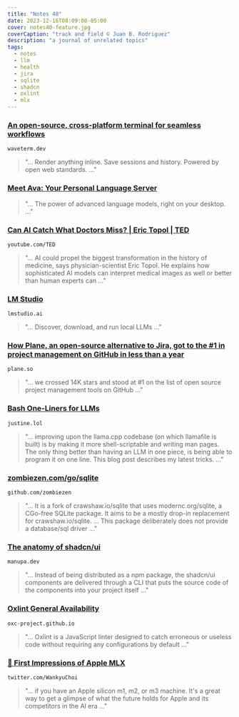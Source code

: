 ```yaml
---
title: "Notes 40"
date: 2023-12-16T08:09:08-05:00
cover: notes40-feature.jpg
coverCaption: "track and field © Juan B. Rodriguez"
description: "a journal of unrelated topics"
tags:
  - notes
  - llm
  - health
  - jira
  - sqlite
  - shadcn
  - oxlint
  - mlx
---
```


### [An open-source, cross-platform terminal for seamless workflows](https://www.waveterm.dev)
`waveterm.dev`

> "... Render anything inline. Save sessions and history. Powered by open web standards. ..."

### [Meet Ava: Your Personal Language Server](https://avapls.com)

> "... The power of advanced language models, right on your desktop. ..."

### [Can AI Catch What Doctors Miss? | Eric Topol | TED](https://www.youtube.com/watch?v=ll5LY7wI_Xc)
`youtube.com/TED`

> "... AI could propel the biggest transformation in the history of medicine, says physician-scientist Eric Topol. He explains how sophisticated AI models can interpret medical images as well or better than human experts can ..."

### [LM Studio](https://lmstudio.ai)
`lmstudio.ai`

> "... Discover, download, and run local LLMs ..."

### [How Plane, an open-source alternative to Jira, got to the #1 in project management on GitHub in less than a year](https://plane.so/blog/how-we-got-to-20k-github-stars)
`plane.so`

> "...  we crossed 14K stars and stood at #1 on the list of open source project management tools on GitHub ..."

### [Bash One-Liners for LLMs](https://justine.lol/oneliners/)
`justine.lol`

> "... improving upon the llama.cpp codebase (on which llamafile is built) is by making it more shell-scriptable and writing man pages. The only thing better than having an LLM in one piece, is being able to program it on one line. This blog post describes my latest tricks. ..."

### [zombiezen.com/go/sqlite](https://github.com/zombiezen/go-sqlite)
`github.com/zombiezen`

> "... It is a fork of crawshaw.io/sqlite that uses modernc.org/sqlite, a CGo-free SQLite package. It aims to be a mostly drop-in replacement for crawshaw.io/sqlite. ... This package deliberately does not provide a database/sql driver ..."

### [The anatomy of shadcn/ui](https://manupa.dev/blog/anatomy-of-shadcn-ui)
`manupa.dev`

> "... Instead of being distributed as a npm package, the shadcn/ui components are delivered through a CLI that puts the source code of the components into your project itself ..."

### [Oxlint General Availability](https://oxc-project.github.io/blog/2023-12-12-announcing-oxlint.html)
`oxc-project.github.io`

> "... Oxlint is a JavaScript linter designed to catch erroneous or useless code without requiring any configurations by default ..."

### [🤖 First Impressions of Apple MLX](https://twitter.com/i/web/status/1735554791315824887)
`twitter.com/WankyuChoi`

> "... if you have an Apple silicon m1, m2, or m3 machine. It's a great way to get a glimpse of what the future holds for Apple and its competitors in the AI era ..."